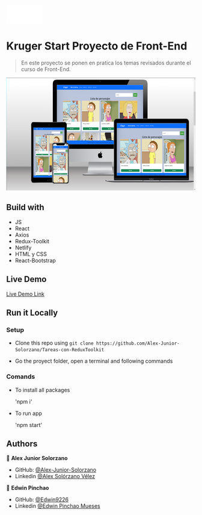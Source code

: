 <img src='./src/images/logo2.png' height='50px'>

# Kruger Start Proyecto de Front-End


 > En este proyecto se ponen en pratica los temas revisados durante el curso de Front-End.

<img src='./src/images/123.png' height='300px'>


## Build with 

 - JS
 - React
 - Axios
 - Redux-Toolkit
 - Netlify
 - HTML y CSS
 - React-Bootstrap


## Live Demo


 [Live Demo Link](https://zippy-granita-c83af5.netlify.app)

## Run it Locally


 ### Setup
 
  - Clone this repo using `git clone https://github.com/Alex-Junior-Solorzano/Tareas-con-ReduxToolkit`

  - Go the proyect folder, open a terminal and following commands

 ### Comands


  - To install all packages

    'npm i'

  - To run app

    'npm start'


## Authors

 👤 **Alex Junior Solorzano**

 - GitHub: [@Alex-Junior-Solorzano](https://github.com/Alex-Junior-Solorzano)
 - Linkedin [@Alex Solórzano Vélez](https://www.linkedin.com/in/alex-solórzano-vélez/)

 👤 **Edwin Pinchao**

 - GitHub: [@Edwin9226](https://github.com/Edwin9226)
 - Linkedin [@Edwin Pinchao Mueses](https://www.linkedin.com/in/edwin-pinchao-mueses-951130175/)
